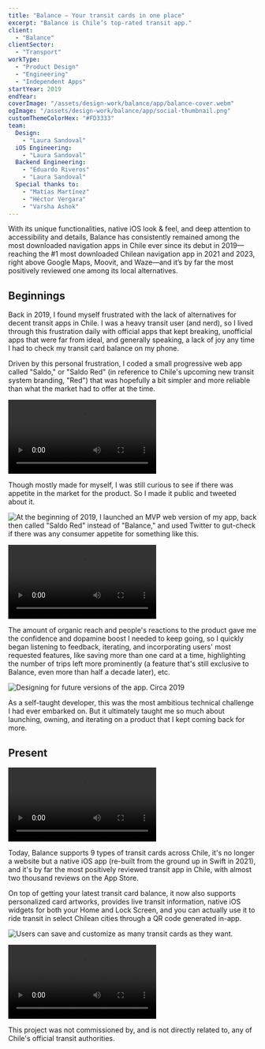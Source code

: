 ```yaml
---
title: "Balance — Your transit cards in one place"
excerpt: "Balance is Chile’s top-rated transit app."
client:
  - "Balance"
clientSector:
  - "Transport"
workType:
  - "Product Design"
  - "Engineering"
  - "Independent Apps"
startYear: 2019
endYear: 
coverImage: "/assets/design-work/balance/app/balance-cover.webm"
ogImage: "/assets/design-work/balance/app/social-thumbnail.png"
customThemeColorHex: "#FD3333"
team:
  Design:
    - "Laura Sandoval"
  iOS Engineering:
    - "Laura Sandoval"
  Backend Engineering:
    - "Eduardo Riveros"
    - "Laura Sandoval"
  Special thanks to:
    - "Matías Martínez"
    - "Héctor Vergara"
    - "Varsha Ashok"
---
```


With its unique functionalities, native iOS look & feel, and deep attention to accessibility and details, Balance has consistently remained among the most downloaded navigation apps in Chile ever since its debut in 2019—reaching the #1 most downloaded Chilean navigation app in 2021 and 2023, right above Google Maps, Moovit, and Waze—and it’s by far the most positively reviewed one among its local alternatives.

## Beginnings

Back in 2019, I found myself frustrated with the lack of alternatives for decent transit apps in Chile. I was a heavy transit user (and nerd), so I lived through this frustration daily with official apps that kept breaking, unofficial apps that were far from ideal, and generally speaking, a lack of joy any time I had to check my transit card balance on my phone.

Driven by this personal frustration, I coded a small progressive web app called "Saldo," or "Saldo Red" (in reference to Chile's upcoming new transit system branding, "Red") that was hopefully a bit simpler and more reliable than what the market had to offer at the time.

![Initial MVP for Balance, in the form of a progressive web app. Circa 2019.](/assets/design-work/balance/app/balance-2019-webapp-demo.webm)

Though mostly made for myself, I was still curious to see if there was appetite in the market for the product. So I made it public and tweeted about it.

![At the beginning of 2019, I launched an MVP web version of my app, back then called "Saldo Red" instead of "Balance," and used Twitter to gut-check if there was any consumer appetite for something like this.](/assets/design-work/balance/app/2019-tweet.png)

![Thanks to the tweet, the app got some news coverage as well. 2019.](/assets/design-work/balance/app/TVN-230719.webm)

The amount of organic reach and people's reactions to the product gave me the confidence and dopamine boost I needed to keep going, so I quickly began listening to feedback, iterating, and incorporating users' most requested features, like saving more than one card at a time, highlighting the number of trips left more prominently (a feature that's still exclusive to Balance, even more than half a decade later), etc.

![Designing for future versions of the app. Circa 2019](/assets/design-work/balance/app/saldo-red-sketch-2019-bts.png)

As a self-taught developer, this was the most ambitious technical challenge I had ever embarked on. But it ultimately taught me so much about launching, owning, and iterating on a product that I kept coming back for more.

## Present

![Balance in 2024.](/assets/design-work/balance/app/balance-cover.webm)

Today, Balance supports 9 types of transit cards across Chile, it's no longer a website but a native iOS app (re-built from the ground up in Swift in 2021), and it's by far the most positively reviewed transit app in Chile, with almost two thousand reviews on the App Store.

On top of getting your latest transit card balance, it now also supports personalized card artworks, provides live transit information, native iOS widgets for both your Home and Lock Screen, and you can actually use it to ride transit in select Chilean cities through a QR code generated in-app.

![Users can save and customize as many transit cards as they want.](/assets/design-work/balance/app/balance-saved-cards.png)

![Each card has a different set of artwork options, based on the card's historical context as well as platform-wide themes like Pride.](/assets/design-work/balance/app/balance-card-designs-reel.webm)

This project was not commissioned by, and is not directly related to, any of Chile's official transit authorities.